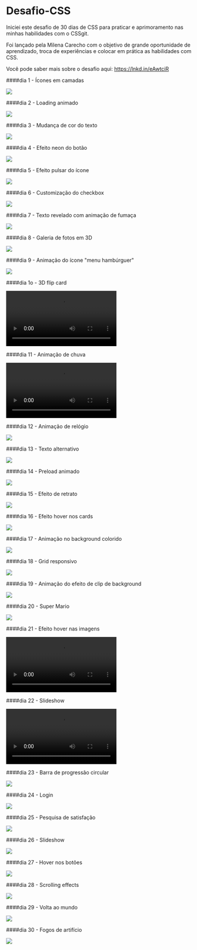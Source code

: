 # Desafio-CSS

Iniciei este desafio de 30 dias de CSS para praticar e aprimoramento nas minhas habilidades com o CSSgit.

Foi lançado pela Milena Carecho com o objetivo de grande oportunidade de aprendizado, troca de experiências e colocar em prática as habilidades com CSS.

Você pode saber mais sobre o desafio aqui:
https://lnkd.in/eAwtciR

####dia 1 - Ícones em camadas

![](./Gifs/dia1.gif)

####dia 2 - Loading animado

![](./Gifs/dia2.gif)

####dia 3 - Mudança de cor do texto

![](./Gifs/dia3.gif)

####dia 4 - Efeito neon do botão

![](./Gifs/dia4.gif)

####dia 5 - Efeito pulsar do ícone

![](./Gifs/dia5.gif)

####dia 6 - Customização do checkbox

![](./Gifs/dia6.gif)

####dia 7 - Texto revelado com animação de fumaça

![](./Gifs/dia7.gif)

####dia 8 - Galeria de fotos em 3D

![](./Gifs/dia8.gif)

####dia 9 - Animação do ícone "menu hambúrguer"

![](./Gifs/dia9.gif)

####dia 1o - 3D flip card

![](./Gifs/dia10.mp4)

####dia 11 - Animação de chuva

![](./Gifs/dia11.mp4)

####dia 12 - Animação de relógio

![](./Gifs/dia12.gif)

####dia 13 - Texto alternativo

![](./Gifs/dia13.gif)

####dia 14 - Preload animado

![](./Gifs/dia14.gif)

####dia 15 - Efeito de retrato

![](./Gifs/dia15.gif)

####dia 16 - Efeito hover nos cards

![](./Gifs/dia16.gif)

####dia 17 - Animação no background colorido

![](./Gifs/dia17.gif)

####dia 18 - Grid responsivo

![](./Gifs/dia18.gif)

####dia 19 - Animação do efeito de clip de background

![](./Gifs/dia19.gif)

####dia 20 - Super Mario

![](./Gifs/dia20.gif)

####dia 21 - Efeito hover nas imagens

![](./Gifs/dia21.mp4)

####dia 22 - Slideshow

![](./Gifs/dia22.mp4)

####dia 23 - Barra de progressão circular

![](./Gifs/dia23.gif)

####dia 24 - Login

![](./Gifs/dia24.gif)

####dia 25 - Pesquisa de satisfação

![](./Gifs/dia25.gif)

####dia 26 - Slideshow

![](./Gifs/dia26.gif)

####dia 27 - Hover nos botões

![](./Gifs/dia27.gif)

####dia 28 - Scrolling effects

![](./Gifs/dia28.gif)

####dia 29 - Volta ao mundo

![](./Gifs/dia29.gif)

####dia 30 - Fogos de artifício

![](./Gifs/dia30.gif)